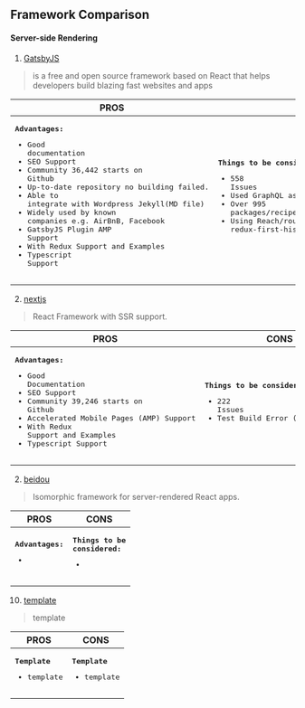 Framework Comparison
------

#### Server-side Rendering
1. [GatsbyJS](https://google.com)
> is a free and open source framework based on React that helps developers build blazing fast websites and apps

| **PROS**     | **CONS**      |
| ---          | ---           |
| <pre><strong>Advantages:</strong><br/><ul><li>Good documentation</li><li>SEO Support</li><li>Community 36,442 starts on Github</li><li>Up-to-date repository no building failed.</li><li>Able to integrate with Wordpress Jekyll(MD file)</li><li>Widely used by known companies e.g. AirBnB, Facebook</li><li>GatsbyJS Plugin AMP Support</li><li>With Redux Support and Examples</li><li>Typescript Support</li></ul></pre> | <pre><strong>Things to be considered:</strong><br/><ul><li>558 Issues</li><li>Used GraphQL as part of the application</li><li>Over 995 packages/recipes support</li><li>Using Reach/router, redux-first-history</li></ul></pre> |
  



2. [nextjs](https://nextjs.org/)
> React Framework with SSR support. 

| **PROS**     | **CONS**      |
| ---          | ---           |
| <pre><strong>Advantages:</strong><br/><ul><li>Good Documentation</li><li>SEO Support</li><li>Community 39,246 starts on Github</li><li>Accelerated Mobile Pages (AMP) Support</li><li>With Redux Support and Examples</li><li>Typescript Support</li></ul></pre> | <pre><strong>Things to be considered:</strong><br/><ul><li>222 Issues</li><li>Test Build Error (Dependencies)</li></ul></pre> | 

2. [beidou](https://github.com/alibaba/beidou)
> Isomorphic framework for server-rendered React apps.

| **PROS**     | **CONS**      |
| ---          | ---           |
| <pre><strong>Advantages:</strong><ul><li></li></ul></pre> | <pre><strong>Things to be considered:</strong><ul><li></li></ul></pre> |


10. [template](template)
> template

| **PROS**     | **CONS**      |
| ---          | ---           |
| <pre><strong>Template</strong><ul><li>template</li></ul></pre> | <pre><strong>Template</strong><ul><li>template</li></ul></pre> |

